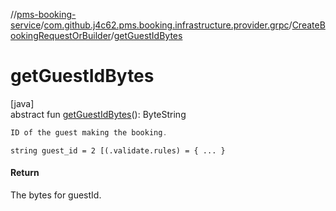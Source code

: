 //[pms-booking-service](../../../index.md)/[com.github.j4c62.pms.booking.infrastructure.provider.grpc](../index.md)/[CreateBookingRequestOrBuilder](index.md)/[getGuestIdBytes](get-guest-id-bytes.md)

# getGuestIdBytes

[java]\
abstract fun [getGuestIdBytes](get-guest-id-bytes.md)(): ByteString

```kotlin
ID of the guest making the booking.

```
`string guest_id = 2 [(.validate.rules) = { ... }`

#### Return

The bytes for guestId.